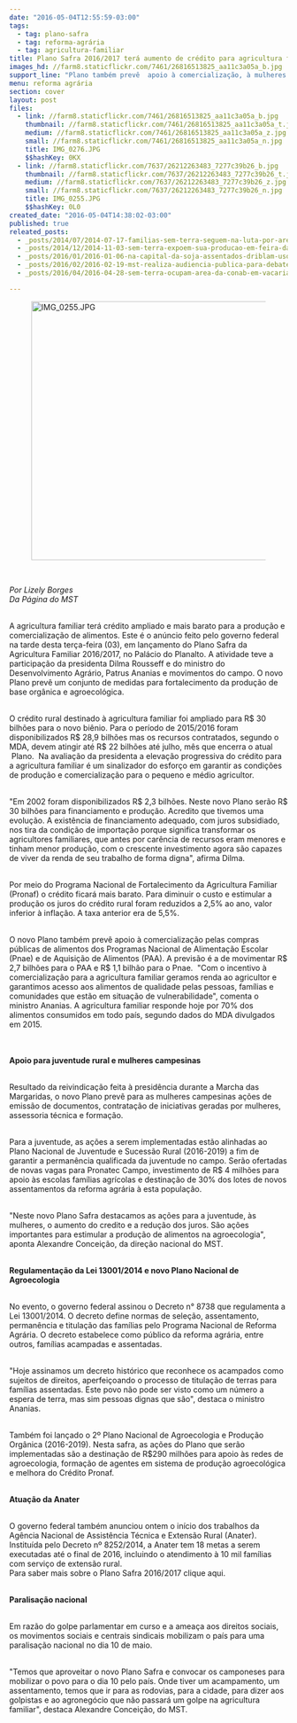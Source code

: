 ```yaml
---
date: "2016-05-04T12:55:59-03:00"
tags:
  - tag: plano-safra
  - tag: reforma-agrária
  - tag: agricultura-familiar
title: Plano Safra 2016/2017 terá aumento de crédito para agricultura familiar
images_hd: //farm8.staticflickr.com/7461/26816513825_aa11c3a05a_b.jpg
support_line: "Plano também prevê  apoio à comercialização, à mulheres e a juventude do campo."
menu: reforma agrária
section: cover
layout: post
files:
  - link: //farm8.staticflickr.com/7461/26816513825_aa11c3a05a_b.jpg
    thumbnail: //farm8.staticflickr.com/7461/26816513825_aa11c3a05a_t.jpg
    medium: //farm8.staticflickr.com/7461/26816513825_aa11c3a05a_z.jpg
    small: //farm8.staticflickr.com/7461/26816513825_aa11c3a05a_n.jpg
    title: IMG_0276.JPG
    $$hashKey: 0KX
  - link: //farm8.staticflickr.com/7637/26212263483_7277c39b26_b.jpg
    thumbnail: //farm8.staticflickr.com/7637/26212263483_7277c39b26_t.jpg
    medium: //farm8.staticflickr.com/7637/26212263483_7277c39b26_z.jpg
    small: //farm8.staticflickr.com/7637/26212263483_7277c39b26_n.jpg
    title: IMG_0255.JPG
    $$hashKey: 0L0
created_date: "2016-05-04T14:38:02-03:00"
published: true
releated_posts:
  - _posts/2014/07/2014-07-17-familias-sem-terra-seguem-na-luta-por-area-grilada-em-abelardo-luz.md
  - _posts/2014/12/2014-11-03-sem-terra-expoem-sua-producao-em-feira-da-agricultura-familiar.md
  - _posts/2016/01/2016-01-06-na-capital-da-soja-assentados-driblam-uso-de-agrotoxicos-e-investem-na-producao-organica.md
  - _posts/2016/02/2016-02-19-mst-realiza-audiencia-publica-para-debater-a-reforma-agraria-popular-no-pr.md
  - _posts/2016/04/2016-04-28-sem-terra-ocupam-area-da-conab-em-vacaria-no-rs.md

---
```

<figure class="image"><img alt="IMG_0255.JPG" height="467" src="//farm8.staticflickr.com/7637/26212263483_7277c39b26_b.jpg" width="700" />
<figcaption></figcaption>
</figure>

<p>&nbsp;</p>

<p><em>Por Lizely Borges<br />
Da P&aacute;gina do MST</em></p>

<p><br />
A agricultura familiar ter&aacute; cr&eacute;dito ampliado e mais barato para a produ&ccedil;&atilde;o e comercializa&ccedil;&atilde;o de alimentos. Este &eacute; o an&uacute;ncio feito pelo governo federal na tarde desta ter&ccedil;a-feira (03), em lan&ccedil;amento do Plano Safra da Agricultura Familiar 2016/2017, no Pal&aacute;cio do Planalto. A atividade teve a participa&ccedil;&atilde;o da presidenta Dilma Rousseff e do ministro do Desenvolvimento Agr&aacute;rio, Patrus Ananias e movimentos do campo. O novo Plano prev&ecirc; um conjunto de medidas para fortalecimento da produ&ccedil;&atilde;o de base org&acirc;nica e agroecol&oacute;gica.</p>

<p><br />
O cr&eacute;dito rural destinado &agrave; agricultura familiar foi ampliado para R$ 30 bilh&otilde;es para o novo bi&ecirc;nio. Para o per&iacute;odo de 2015/2016 foram disponibilizados R$ 28,9 bilh&otilde;es mas os recursos contratados, segundo o MDA, devem atingir at&eacute; R$ 22 bilh&otilde;es at&eacute; julho, m&ecirc;s que encerra o atual &nbsp;Plano. &nbsp;Na avalia&ccedil;&atilde;o da presidenta a eleva&ccedil;&atilde;o progressiva do cr&eacute;dito para a agricultura familiar &eacute; um sinalizador do esfor&ccedil;o em garantir as condi&ccedil;&otilde;es de produ&ccedil;&atilde;o e comercializa&ccedil;&atilde;o para o pequeno e m&eacute;dio agricultor.</p>

<p><br />
&quot;Em 2002 foram disponibilizados R$ 2,3 bilh&otilde;es. Neste novo Plano ser&atilde;o R$ 30 bilh&otilde;es para financiamento e produ&ccedil;&atilde;o. Acredito que tivemos uma evolu&ccedil;&atilde;o. A exist&ecirc;ncia de financiamento adequado, com juros subsidiado, nos tira da condi&ccedil;&atilde;o de importa&ccedil;&atilde;o porque significa transformar os agricultores familiares, que antes por car&ecirc;ncia de recursos eram menores e tinham menor produ&ccedil;&atilde;o, com o crescente investimento agora s&atilde;o capazes de viver da renda de seu trabalho de forma digna&quot;, afirma Dilma.</p>

<p><br />
Por meio do Programa Nacional de Fortalecimento da Agricultura Familiar (Pronaf) o cr&eacute;dito ficar&aacute; mais barato. Para diminuir o custo e estimular a produ&ccedil;&atilde;o os juros do cr&eacute;dito rural foram reduzidos a 2,5% ao ano, valor inferior &agrave; infla&ccedil;&atilde;o. A taxa anterior era de 5,5%.</p>

<p><br />
O novo Plano tamb&eacute;m prev&ecirc; apoio &agrave; comercializa&ccedil;&atilde;o pelas compras p&uacute;blicas de alimentos dos Programas Nacional de Alimenta&ccedil;&atilde;o Escolar (Pnae) e de Aquisi&ccedil;&atilde;o de Alimentos (PAA). A previs&atilde;o &eacute; a de movimentar R$ 2,7 bilh&otilde;es para o PAA e R$ 1,1 bilh&atilde;o para o Pnae. &nbsp;&quot;Com o incentivo &agrave; comercializa&ccedil;&atilde;o para a agricultura familiar geramos renda ao agricultor e garantimos acesso aos alimentos de qualidade pelas pessoas, fam&iacute;lias e comunidades que est&atilde;o em situa&ccedil;&atilde;o de vulnerabilidade&quot;, comenta o ministro Ananias. A agricultura familiar responde hoje por 70% dos alimentos consumidos em todo pa&iacute;s, segundo dados do MDA divulgados em 2015.<br />
&nbsp;</p>

<p><br />
<strong>Apoio para juventude rural e mulheres campesinas</strong></p>

<p><br />
Resultado da reivindica&ccedil;&atilde;o feita &agrave; presid&ecirc;ncia durante a Marcha das Margaridas, o novo Plano prev&ecirc; para as mulheres campesinas a&ccedil;&otilde;es de emiss&atilde;o de documentos, contrata&ccedil;&atilde;o de iniciativas geradas por mulheres, assessoria t&eacute;cnica e forma&ccedil;&atilde;o.</p>

<p><br />
Para a juventude, as a&ccedil;&otilde;es a serem implementadas est&atilde;o alinhadas ao Plano Nacional de Juventude e Sucess&atilde;o Rural (2016-2019) a fim de garantir a perman&ecirc;ncia qualificada da juventude no campo. Ser&atilde;o ofertadas de novas vagas para Pronatec Campo, investimento de R$ 4 milh&otilde;es para apoio &agrave;s escolas fam&iacute;lias agr&iacute;colas e destina&ccedil;&atilde;o de 30% dos lotes de novos assentamentos da reforma agr&aacute;ria &agrave; esta popula&ccedil;&atilde;o.</p>

<p><br />
&quot;Neste novo Plano Safra destacamos as a&ccedil;&otilde;es para a juventude, &agrave;s mulheres, o aumento do credito e a redu&ccedil;&atilde;o dos juros. S&atilde;o a&ccedil;&otilde;es importantes para estimular a produ&ccedil;&atilde;o de alimentos na agroecologia&quot;, aponta Alexandre Concei&ccedil;&atilde;o, da dire&ccedil;&atilde;o nacional do MST.</p>

<p><br />
<strong>Regulamenta&ccedil;&atilde;o da Lei 13001/2014 e novo Plano Nacional de Agroecologia</strong></p>

<p><br />
No evento, o governo federal assinou o Decreto n&deg; 8738 que regulamenta a Lei 13001/2014. O decreto define normas de sele&ccedil;&atilde;o, assentamento, perman&ecirc;ncia e titula&ccedil;&atilde;o das fam&iacute;lias pelo Programa Nacional de Reforma Agr&aacute;ria. O decreto estabelece como p&uacute;blico da reforma agr&aacute;ria, entre outros, fam&iacute;lias acampadas e assentadas.</p>

<p><br />
&quot;Hoje assinamos um decreto hist&oacute;rico que reconhece os acampados como sujeitos de direitos, aperfei&ccedil;oando o processo de titula&ccedil;&atilde;o de terras para fam&iacute;lias assentadas. Este povo n&atilde;o pode ser visto como um n&uacute;mero a espera de terra, mas sim pessoas dignas que s&atilde;o&quot;, destaca o ministro Ananias.</p>

<p><br />
Tamb&eacute;m foi lan&ccedil;ado o 2&ordm; Plano Nacional de Agroecologia e Produ&ccedil;&atilde;o Org&acirc;nica (2016-2019). Nesta safra, as a&ccedil;&otilde;es do Plano que ser&atilde;o implementadas s&atilde;o a destina&ccedil;&atilde;o de R$290 milh&otilde;es para apoio &agrave;s redes de agroecologia, forma&ccedil;&atilde;o de agentes em sistema de produ&ccedil;&atilde;o agroecol&oacute;gica e melhora do Cr&eacute;dito Pronaf.</p>

<p><br />
<strong>Atua&ccedil;&atilde;o da Anater</strong></p>

<p><br />
O governo federal tamb&eacute;m anunciou ontem o in&iacute;cio dos trabalhos da Ag&ecirc;ncia Nacional de Assist&ecirc;ncia T&eacute;cnica e Extens&atilde;o Rural (Anater). Institu&iacute;da pelo Decreto n&ordm; 8252/2014, a Anater tem 18 metas a serem executadas at&eacute; o final de 2016, incluindo o atendimento &agrave; 10 mil fam&iacute;lias com servi&ccedil;o de extens&atilde;o rural.<br />
Para saber mais sobre o Plano Safra 2016/2017 clique aqui.</p>

<p><br />
<strong>Paralisa&ccedil;&atilde;o nacional</strong></p>

<p><br />
Em raz&atilde;o do golpe parlamentar em curso e a amea&ccedil;a aos direitos sociais, os movimentos sociais e centrais sindicais mobilizam o pa&iacute;s para uma paralisa&ccedil;&atilde;o nacional no dia 10 de maio. &nbsp;</p>

<p><br />
&quot;Temos que aproveitar o novo Plano Safra e convocar os camponeses para mobilizar o povo para o dia 10 pelo pa&iacute;s. Onde tiver um acampamento, um assentamento, temos que ir para as rodovias, para a cidade, para dizer aos golpistas e ao agroneg&oacute;cio que n&atilde;o passar&aacute; um golpe na agricultura familiar&quot;, destaca Alexandre Concei&ccedil;&atilde;o, do MST.</p>
